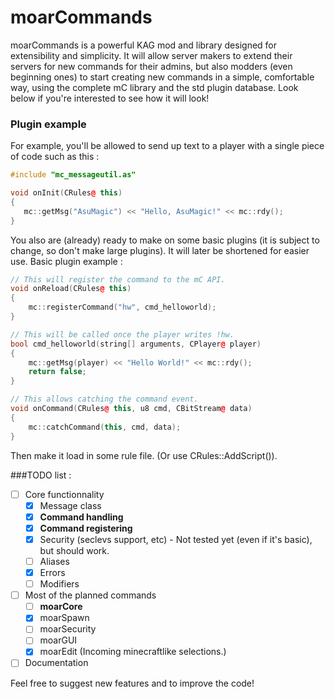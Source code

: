 # moarCommands
moarCommands is a powerful KAG mod and library designed for extensibility and simplicity.
It will allow server makers to extend their servers for new commands for their admins, but also modders (even beginning ones) to start creating new commands in a simple, comfortable way, using the complete mC library and the std plugin database. Look below if you're interested to see how it will look!

### Plugin example

For example, you'll be allowed to send up text to a player with a single piece of code such as this :

```c++
#include "mc_messageutil.as"

void onInit(CRules@ this)
{
   mc::getMsg("AsuMagic") << "Hello, AsuMagic!" << mc::rdy();
}
```

You also are (already) ready to make on some basic plugins (it is subject to change, so don't make large plugins).
It will later be shortened for easier use.
Basic plugin example :
```c++
// This will register the command to the mC API.
void onReload(CRules@ this)
{
	mc::registerCommand("hw", cmd_helloworld);
}

// This will be called once the player writes !hw.
bool cmd_helloworld(string[] arguments, CPlayer@ player)
{
	mc::getMsg(player) << "Hello World!" << mc::rdy();
	return false;
}

// This allows catching the command event.
void onCommand(CRules@ this, u8 cmd, CBitStream@ data)
{
	mc::catchCommand(this, cmd, data);
}
```
Then make it load in some rule file. (Or use CRules::AddScript()).

###TODO list :
- [ ] Core functionnality
  - [x] Message class
  - [x] **Command handling**
  - [x] **Command registering**
  - [x] Security (seclevs support, etc) - Not tested yet (even if it's basic), but should work.
  - [ ] Aliases
  - [x] Errors
  - [ ] Modifiers
- [ ] Most of the planned commands
  - [ ] **moarCore**
  - [x] moarSpawn
  - [ ] moarSecurity
  - [ ] moarGUI
  - [x] moarEdit (Incoming minecraftlike selections.)
- [ ] Documentation

Feel free to suggest new features and to improve the code!

